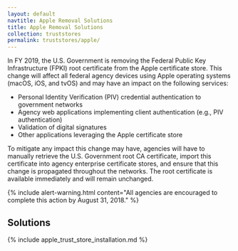 ```yaml
---
layout: default
navtitle: Apple Removal Solutions
title: Apple Removal Solutions
collection: truststores
permalink: truststores/apple/
---
```

In FY 2019, the U.S. Government is removing the Federal Public Key Infrastructure (FPKI) root certificate from the Apple certificate store. This change will affect all federal agency devices using Apple operating systems (macOS, iOS, and tvOS) and may have an impact on the following services:  

- Personal Identity Verification (PIV) credential authentication to government networks
- Agency web applications implementing client authentication (e.g., PIV authentication)
- Validation of digital signatures
- Other applications leveraging the Apple certificate store

To mitigate any impact this change may have, agencies will have to manually retrieve the U.S. Government root CA certificate, import this certificate into agency enterprise certificate stores, and ensure that this change is propagated throughout the networks. The root certificate is available immediately and will remain unchanged. 

{% include alert-warning.html content="All agencies are encouraged to complete this action by August 31, 2018." %} 


## Solutions ##
{% include apple_trust_store_installation.md %}
